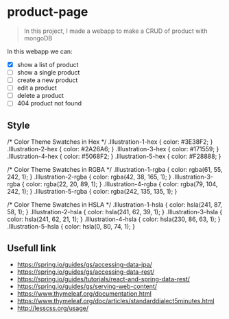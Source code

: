 # product-page

> In this project, I made a webapp to make a CRUD of product with mongoDB

In this webapp we can:
- [x] show a list of product
- [ ] show a single product
- [ ] create a new product
- [ ] edit a product
- [ ] delete a product
- [ ] 404 product not found

## Style
/* Color Theme Swatches in Hex */
.Illustration-1-hex { color: #3E38F2; }
.Illustration-2-hex { color: #2A26A6; }
.Illustration-3-hex { color: #171559; }
.Illustration-4-hex { color: #5068F2; }
.Illustration-5-hex { color: #F28888; }

/* Color Theme Swatches in RGBA */
.Illustration-1-rgba { color: rgba(61, 55, 242, 1); }
.Illustration-2-rgba { color: rgba(42, 38, 165, 1); }
.Illustration-3-rgba { color: rgba(22, 20, 89, 1); }
.Illustration-4-rgba { color: rgba(79, 104, 242, 1); }
.Illustration-5-rgba { color: rgba(242, 135, 135, 1); }

/* Color Theme Swatches in HSLA */
.Illustration-1-hsla { color: hsla(241, 87, 58, 1); }
.Illustration-2-hsla { color: hsla(241, 62, 39, 1); }
.Illustration-3-hsla { color: hsla(241, 62, 21, 1); }
.Illustration-4-hsla { color: hsla(230, 86, 63, 1); }
.Illustration-5-hsla { color: hsla(0, 80, 74, 1); }

## Usefull link
- https://spring.io/guides/gs/accessing-data-jpa/
- https://spring.io/guides/gs/accessing-data-rest/
- https://spring.io/guides/tutorials/react-and-spring-data-rest/
- https://spring.io/guides/gs/serving-web-content/
- https://www.thymeleaf.org/documentation.html
- https://www.thymeleaf.org/doc/articles/standarddialect5minutes.html
- http://lesscss.org/usage/
